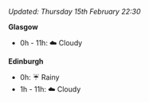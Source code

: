 *Updated: Thursday 15th February 22:30*

**Glasgow**

* 0h - 11h: :cloud: Cloudy

**Edinburgh**

* 0h: :umbrella: Rainy
* 1h - 11h: :cloud: Cloudy
